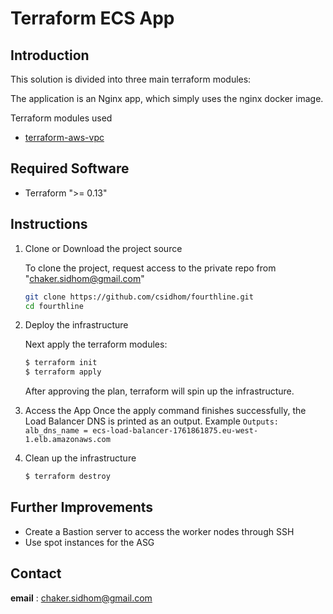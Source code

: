 
# Terraform ECS App

## Introduction

This solution is divided into three main terraform modules:

The application is an Nginx app, which simply uses the nginx docker image.
 
Terraform modules used
 
- [terraform-aws-vpc](https://registry.terraform.io/modules/terraform-aws-modules/vpc/aws/2.54.0)

## Required Software
- Terraform ">= 0.13"

## Instructions

 1. Clone or Download the project source

    To clone the project, request access to the private repo from "chaker.sidhom@gmail.com"
	 
	``` bash
	git clone https://github.com/csidhom/fourthline.git
	cd fourthline
	```
 2. Deploy the infrastructure


    Next apply the terraform modules:
 
	 ``` bash
	 $ terraform init
	 $ terraform apply
	 ```
	 After approving the plan, terraform will spin up the infrastructure.
	  
 3. Access the App
	Once the apply command finishes successfully, the Load Balancer DNS is printed as an output. Example
        ```
        Outputs:
        alb_dns_name = ecs-load-balancer-1761861875.eu-west-1.elb.amazonaws.com
        ```

 5. Clean up the infrastructure 

       ``` bash
	   $ terraform destroy
       ```
## Further Improvements

- Create a Bastion server to access the worker nodes through SSH
- Use spot instances for the ASG

## Contact
**email** : chaker.sidhom@gmail.com
